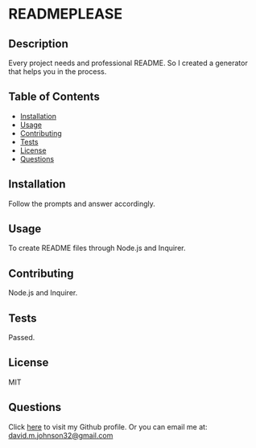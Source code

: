 # READMEPLEASE
## Description
Every project needs and professional README. So I created a generator that helps you in the process.
## Table of Contents
* [Installation](#installation)
* [Usage](#usage)
* [Contributing](#contributing)
* [Tests](#tests)
* [License](#license)
* [Questions](#questions)
## Installation
Follow the prompts and answer accordingly.
## Usage
To create README files through Node.js and Inquirer.
## Contributing
Node.js and Inquirer.
## Tests
Passed.
## License
MIT
## Questions
Click [here](https://github.com/DavidMark24) to visit my Github profile.
Or you can email me at: david.m.johnson32@gmail.com